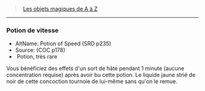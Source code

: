 ﻿---
!MagicItem
Type: Potion
Rarity: très rare
Id: magicitems_az_hd.md#potion-de-vitesse
ParentLink: magicitems_az_hd.md#les-objets-magiques-de-a-à-z
Name: Potion de vitesse
ParentName: Les objets magiques de A à Z
NameLevel: 3
AltName: Potion of Speed (SRD p235)
Source: (COC p178)
---
> [Les objets magiques de A à Z](hd_magicitems_az_les_objets_magiques_de_a_a_z.md)

---

### Potion de vitesse

- AltName: Potion of Speed (SRD p235)
- Source: (COC p178)
-  Potion, très rare

Vous bénéficiez des effets d'un sort de hâte pendant 1 minute (aucune concentration requise) après avoir bu cette potion. Le liquide jaune strié de noir de cette concoction tournoie de lui-même sans qu'on le remue.


